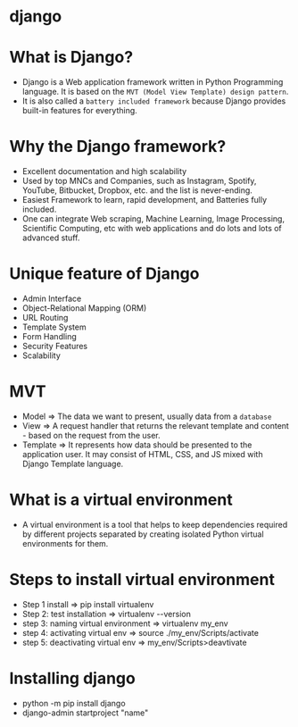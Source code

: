 # django
# What is Django?
- Django is a Web application framework written in Python Programming language. It is based on the `MVT (Model View Template) design pattern`.
- It is also called a `battery included framework` because Django provides built-in features for everything.
# Why the Django framework?
- Excellent documentation and high scalability
- Used by top MNCs and Companies, such as Instagram, Spotify, YouTube, Bitbucket, Dropbox, etc. and the list is never-ending.
- Easiest Framework to learn, rapid development, and Batteries fully included.
- One can integrate Web scraping, Machine Learning, Image Processing, Scientific Computing, etc with web applications and do lots and lots of advanced stuff.
# Unique feature of Django
- Admin Interface
- Object-Relational Mapping (ORM)
- URL Routing
- Template System
- Form Handling
- Security Features
- Scalability
# MVT
- Model => The data we want to present, usually data from a `database`
- View => A request handler that returns the relevant template and content - based on the request from the user.
- Template => It represents how data should be presented to the application user. It may consist of HTML, CSS, and JS mixed with Django Template language.
# What is a virtual environment
- A virtual environment is a tool that helps to keep dependencies required by different projects separated by creating isolated Python virtual environments for them.
# Steps to install virtual environment
- Step 1 install  => pip install virtualenv
- Step 2: test installation => virtualenv --version
- step 3: naming virtual environment => virtualenv my_env
- step 4: activating virtual env => source ./my_env/Scripts/activate
- step 5: deactivating virtual env => my_env/Scripts>deavtivate

# Installing django
- python -m pip install django
- django-admin startproject "name"
